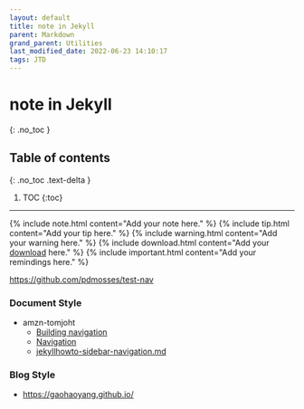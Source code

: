 ```yaml
---
layout: default
title: note in Jekyll
parent: Markdown
grand_parent: Utilities
last_modified_date: 2022-06-23 14:10:17
tags: JTD
---
```


# note in Jekyll
{: .no_toc }

## Table of contents
{: .no_toc .text-delta }

1. TOC
{:toc}

---

{% include note.html content="Add your note here." %}
{% include tip.html content="Add your tip here." %}
{% include warning.html content="Add your warning here." %}
{% include download.html content="Add your [download]() here." %}
{% include important.html content="Add your remindings here." %}

https://github.com/pdmosses/test-nav

### Document Style
- amzn-tomjoht
  - [Building navigation](https://idratherbewriting.com/documentation-theme-jekyll-next-version/building-navigation.html)
  - [Navigation](https://jekyllrb.com/tutorials/navigation/)
  - [jekyllhowto-sidebar-navigation.md](https://github.com/amzn/jekyll-doc-project/blob/master/_docs/Jekyll%20Doc%20Project/Theme%20Instructions/jekyllhowto-sidebar-navigation.md)

### Blog Style
- https://gaohaoyang.github.io/